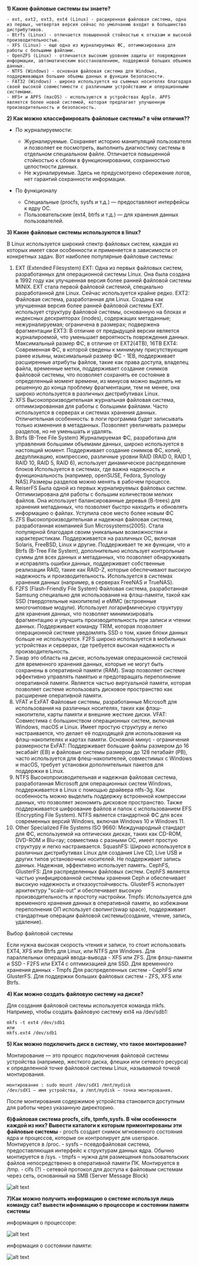 **1) Какие файловые системы вы знаете?**

    - ext, ext2, ext3, ext4 (Linux) - расширенная файловая система, одна из первых, четвертая версия сейчас по умолчанию входит в большинство дистрибутивов.
    - Btrfs (Linux) - отличается повышенной стойкостью к отказам и высокой производительностью.
    - XFS (Linux) - еще одна из журналируемых ФС, оптимизирована для работы с большими файлами.
    - OpenZFS (Linux) - отличается высоким уровнем защиты от повреждения информации, автоматическим восстановлением, поддержкой больших объемов данных. 
    - NTFS (Windows) - основная файловая система для Windows, поддерживающая большие объемы данных и функции безопасности.
    - FAT32 (Windows) - широко используется на съемных носителях благодаря своей высокой совместимости с различными устройствами и операционными системами.
    - HFS+ и APFS (macOS) - используются в устройствах Apple. APFS является более новой системой, которая предлагает улучшенную производительность и безопасность.
**2) Как можно классифиировать файловые системы? в чём отличия??**

  - По журналируемости:
    - Журналируемые. Сохраняет историю манипуляций пользователя и позволяет ее посмотреть, выполнить диагностику системы в отдельном специальном файле. Отличается повышенной стойкостью к сбоям в функционировании, сохранностью целостности данных. 
    - Не журналируемые. Здесь не предусмотрено сбережение логов, нет гарантий сохранности информации.  

  - По функционалу
    - Специальные (procfs, sysfs и т.д.) — предоставляют интерфейсы к ядру ОС.
    - Пользовательские (ext4, btrfs и т.д.) — для хранения данных пользователей.
  
**3) Какие файловые системы используются в linux?**

В Linux используется широкий спектр файловых систем, каждая из которых имеет свои особенности и применяется в зависимости от конкретных задач. Вот наиболее популярные файловые системы:

1. EXT (Extended Filesystem)
EXT: Одна из первых файловых систем, разработанных для операционной системы Linux. Она была создана в 1992 году как улучшенная версия более ранней файловой системы MINIX. EXT стала первой файловой системой, специально разработанной для Linux. Сейчас используется крайне редко.
EXT2: Файловая система, разработанная для Linux. Создана как улучшенная версия более ранней файловой системы EXT. использует структуру файловой системы, основанную на блоках и индексных дескрипторах (inodes), содержащих метаданные; нежурналируемая; ограничена в размерах; подвержена фрагментации
EXT3: В отличие от предыдущей версии является журналироемой, что уменьшает вероятность повреждения данных. Максимальный размер ФС, в отличие от EXT2(4TB), 16TB 
EXT4: Современная ФС, в которой сведены к минимуму присутствующие ранее изъяны, максимальный размер ФС - 1EB, поддерживает расширенные атрибуты файлов, такие как права доступа, владелец файла, временные метки, поддерживает создание снимков файловой системы, что позволяет сохранять ее состояние в определенный момент времени, из минусов можно выделить не решенную до конца проблему фрагментации, тем не менее, она широко используется в различных дистрибутивах Linux. 
2. XFS
Высокопроизводительная журнальная файловая система, оптимизированная для работы с большими файлами.
Часто используется в серверах и системах хранения данных. Отличительная особенность: в логи программа будет записывать только изменения в метаданных.
Позволяет увеличивать размеры разделов, но не уменьшать и удалять.
3. Btrfs (B-Tree File System)
Журналируемая ФС, разработана для управления большими объемами данных, широко используется в настоящий момент.
Поддерживает создание снимков ФС, копий, дедупликацию, компрессию, различные уровни RAID (RAID 0, RAID 1, RAID 10, RAID 5, RAID 6), использует динамическое распределение блоков
Используется в системах, где важна надежность и функциональность (например, openSUSE, Fedora, Synology NAS).Размеры разделов можно менять в рабочем процессе.
4. ReiserFS
Была одной из первых журналируемых файловых систем. Оптимизирована для работы с большим количеством мелких файлов. Она использует балансированные деревья (B-trees) для хранения метаданных, что позволяет быстро находить и обновлять информацию о файлах.
Уступила свое место более новым ФС
5. ZFS
Высокопроизводительная и надежная файловая система, разработанная компанией Sun Microsystems(2005). Стала популярной благодаря своим уникальным возможностям и характеристикам. Поддерживается на различных ОС, включая Solaris, FreeBSD, Linux и другие.
Поддерживает те же функции, что и Btrfs (B-Tree File System), дополнительно использует контрольные суммы для всех данных и метаданных, что позволяет обнаруживать и исправлять ошибки данных, поддерживает собственные реализации RAID, такие как RAID-Z, которые обеспечивают высокую надежность и производительность.
Используется в системах хранения данных (например, в серверах FreeNAS и TrueNAS).
6. F2FS (Flash-Friendly File System)
Файловая система, разработанная Samsung специально для использования на флэш-памяти, такой как SSD (твердотельные накопители) и eMMC (встроенные многочиповые модули).
Использует логарифмическую структуру для хранения данных, что позволяет минимизировать фрагментацию и улучшить производительность при записи и чтении данных. Поддерживает команду TRIM, которая позволяет операционной системе уведомлять SSD о том, какие блоки данных больше не используются.
F2FS широко используется в мобильных устройствах и серверах, где требуется высокая надежность и производительность.
7. Swap
   это область на диске, используемая операционной системой для временного хранения данных, которые не могут быть сохранены в оперативной памяти (RAM). Swap позволяет системе эффективно управлять памятью и предотвращать переполнение оперативной памяти.
Является частью виртуальной памяти, которая позволяет системе использовать дисковое пространство как расширение оперативной памяти.
8. VFAT и ExFAT
Файловые системы, разработанные Microsoft для использования на различных носителях, таких как флэш-накопители, карты памяти и внешние жесткие диски.
VFAT: Совместима с большинством операционных систем, включая Windows, macOS и Linux. Имеет простую структуру и легко настраивается, что делает её подходящей для использования на флэш-накопителях и картах памяти. Основной минус - ограничения размерности
ExFAT: Поддерживает большие файлы размером до 16 эксабайт (EB) и файловые системы размером до 128 петабайт (PB), часто используется для флеш-накопителей, совместимых с Windows и macOS, требует установки дополнительных пакетов для поддержки в Linux.
9. NTFS
Высокопроизводительная и надежная файловая система, разработанная Microsoft для операционных систем Windows, поддерживается в Linux с помощью драйвера ntfs-3g.
Как особенность можно выделить поддержку встроенной компрессии данных, что позволяет экономить дисковое пространство. Также поддерживается шифрование файлов и папок с использованием EFS (Encrypting File System).
NTFS является стандартной ФС для всех современных версий Windows, включая Windows 10 и Windows 11.
10. Other Specialized File Systems
ISO 9660: Международный стандарт для ФС, используемой на оптических дисках, таких как CD-ROM, DVD-ROM и Blu-ray; совместима с разными ОС, имеет простую структуру и легко настраивается.
SquashFS: Широко используется в различных дистрибутивах Linux для создания Live CD, Live USB и других типов установочных носителей. Не поддерживает запись данных. Надежная, эффективно использует память.
CephFS, GlusterFS: Для распределенных файловых систем. CephFS является частью унифицированной системы хранения Ceph и обеспечивает высокую надежность и отказоустойчивость. GlusterFS использует архитектуру "scale-out" и обеспечивает высокую производительность и простоту настройки.
Tmpfs: Используется для временного хранения данных в оперативной памяти, во избежании переполнения ОП использует свопинг(swap space), поддерживает стандартные операции файловой системы(создание, чтение, запись, удаление).

Выбор файловой системы

Если нужна высокая скорость чтения и записи, то стоит использовать EXT4, XFS или Btrfs для Linux, или NTFS для Windows. 
Для параллельных операций ввода-вывода - XFS или ZFS.
Для флэш-памяти и SSD - F2FS или EXT4 с оптимизацией для SSD.
Для временного хранения данных - Tmpfs
Для распределенных систем - CephFS или GlusterFS.
Для поддержки больших файловых систем - ZFS, XFS или Btrfs.

**4) Как можно создать файловую систему на диске?**

Для создания файловой системы используется команда mkfs. Например, чтобы создать файловую систему ext4 на /dev/sdb1:
```
mkfs -t ext4 /dev/sdb1
или
mkfs.ext4 /dev/sdb1
```

**5) Как можно подключить диск в систему, что такое монтирование?**

Монтирование — это процесс подключения файловой системы устройства (например, жесткого диска, флешки или сетевого ресурса) к определенной точке файловой системы Linux, называемой точкой монтирования.
```
монтирование : sudo mount /dev/sdX1 /mnt/mydisk
/dev/sdX1 — имя устройства, а /mnt/mydisk — точка монтирования.
```
После монтирования содержимое устройства становится доступным для работы через указанную директорию.

**6)файловая система procfs, cifs, tpmfs,sysfs. В чём особенности каждой из них? Вывести каталоги к которым примонтированы эти файловые системы**
    - procfs создает снимок мгновенного состояния ядра и процессов, которые он контролирует для userspace. Монтируется в /proc.
    - sysfs – псевдофайловая система, предоставляющая интерфейс к структурам данных ядра. Обычно монтируется в /sys.
    - tmpfs – нужна для размещения пользовательских файлов непосредственно в оперативной памяти ПК. Монтируется в /tmp.
    - cifs (?) - сетевой протокол для доступа к файловым системам через сеть, основанный на SMB (Server Message Block)
    
![alt text](image-3.png)

**7)Как можно получить информацию о системе используя лишь команду cat? вывести ифонмацию о процессоре и состоянии памяти системы**

информация о процессоре:

![alt text](image-4.png)

информация о состоянии памяти:

![alt text](image-5.png)
